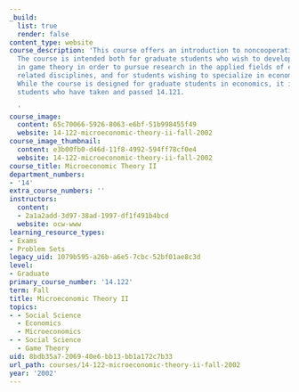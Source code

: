 ```yaml
---
_build:
  list: true
  render: false
content_type: website
course_description: 'This course offers an introduction to noncooperative game theory.
  The course is intended both for graduate students who wish to develop a solid background
  in game theory in order to pursue research in the applied fields of economics and
  related disciplines, and for students wishing to specialize in economic theory.
  While the course is designed for graduate students in economics, it is open to all
  students who have taken and passed 14.121.

  '
course_image:
  content: 65c70066-5926-8063-e6bf-51b998455f49
  website: 14-122-microeconomic-theory-ii-fall-2002
course_image_thumbnail:
  content: e3b00fb0-d46d-11f8-4992-594ff78cf0e4
  website: 14-122-microeconomic-theory-ii-fall-2002
course_title: Microeconomic Theory II
department_numbers:
- '14'
extra_course_numbers: ''
instructors:
  content:
  - 2a1a2add-3d97-38ad-1997-df1f491b4bcd
  website: ocw-www
learning_resource_types:
- Exams
- Problem Sets
legacy_uid: 1079b595-a26b-a6e5-7cbc-52bf01ae8c3d
level:
- Graduate
primary_course_number: '14.122'
term: Fall
title: Microeconomic Theory II
topics:
- - Social Science
  - Economics
  - Microeconomics
- - Social Science
  - Game Theory
uid: 8bdb35a7-2069-40e6-bb13-bb1a172c7b33
url_path: courses/14-122-microeconomic-theory-ii-fall-2002
year: '2002'
---
```

